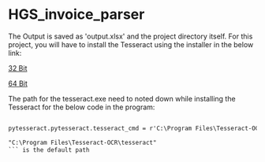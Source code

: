 # HGS_invoice_parser

The Output is saved as 'output.xlsx' and the project directory itself. For this project, you will have to install the Tesseract using the installer in the below link:

<a href="https://digi.bib.uni-mannheim.de/tesseract/tesseract-ocr-w32-setup-v5.1.0.20220510.exe" target="_blank">32 Bit</a>

<a href="https://digi.bib.uni-mannheim.de/tesseract/tesseract-ocr-w64-setup-v5.1.0.20220510.exe" target="_blank">64 Bit</a>

The path for the tesseract.exe need to noted down while installing the Tesseract for the below code in the program:

```diff

pytesseract.pytesseract.tesseract_cmd = r'C:\Program Files\Tesseract-OCR\tesseract'
```
```diff
"C:\Program Files\Tesseract-OCR\tesseract"
``` is the default path

